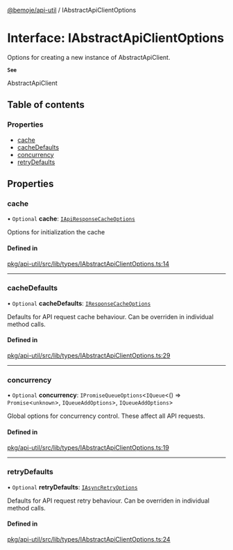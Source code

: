 [@bemoje/api-util](https://github.com/bemoje/tsmono/blob/main/pkg/api-util/docs/md/index.md) / IAbstractApiClientOptions

# Interface: IAbstractApiClientOptions

Options for creating a new instance of AbstractApiClient.

**`See`**

AbstractApiClient

## Table of contents

### Properties

- [cache](https://github.com/bemoje/tsmono/blob/main/pkg/api-util/docs/md/interfaces/IAbstractApiClientOptions.md#cache)
- [cacheDefaults](https://github.com/bemoje/tsmono/blob/main/pkg/api-util/docs/md/interfaces/IAbstractApiClientOptions.md#cachedefaults)
- [concurrency](https://github.com/bemoje/tsmono/blob/main/pkg/api-util/docs/md/interfaces/IAbstractApiClientOptions.md#concurrency)
- [retryDefaults](https://github.com/bemoje/tsmono/blob/main/pkg/api-util/docs/md/interfaces/IAbstractApiClientOptions.md#retrydefaults)

## Properties

### cache

• `Optional` **cache**: [`IApiResponseCacheOptions`](https://github.com/bemoje/tsmono/blob/main/pkg/api-util/docs/md/interfaces/IApiResponseCacheOptions.md)

Options for initialization the cache

#### Defined in

[pkg/api-util/src/lib/types/IAbstractApiClientOptions.ts:14](https://github.com/bemoje/tsmono/blob/f74277c/pkg/api-util/src/lib/types/IAbstractApiClientOptions.ts#L14)

___

### cacheDefaults

• `Optional` **cacheDefaults**: [`IResponseCacheOptions`](https://github.com/bemoje/tsmono/blob/main/pkg/api-util/docs/md/interfaces/IResponseCacheOptions.md)

Defaults for API request cache behaviour. Can be overriden in individual method calls.

#### Defined in

[pkg/api-util/src/lib/types/IAbstractApiClientOptions.ts:29](https://github.com/bemoje/tsmono/blob/f74277c/pkg/api-util/src/lib/types/IAbstractApiClientOptions.ts#L29)

___

### concurrency

• `Optional` **concurrency**: `IPromiseQueueOptions`<`IQueue`<() => `Promise`<`unknown`\>, `IQueueAddOptions`\>, `IQueueAddOptions`\>

Global options for concurrency control. These affect all API requests.

#### Defined in

[pkg/api-util/src/lib/types/IAbstractApiClientOptions.ts:19](https://github.com/bemoje/tsmono/blob/f74277c/pkg/api-util/src/lib/types/IAbstractApiClientOptions.ts#L19)

___

### retryDefaults

• `Optional` **retryDefaults**: [`IAsyncRetryOptions`](https://github.com/bemoje/tsmono/blob/main/pkg/api-util/docs/md/interfaces/IAsyncRetryOptions.md)

Defaults for API request retry behaviour. Can be overriden in individual method calls.

#### Defined in

[pkg/api-util/src/lib/types/IAbstractApiClientOptions.ts:24](https://github.com/bemoje/tsmono/blob/f74277c/pkg/api-util/src/lib/types/IAbstractApiClientOptions.ts#L24)
